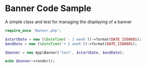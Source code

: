 # Banner Code Sample
A simple class and test for managing the displaying of a banner

```php
require_once 'Banner.php';

$startDate = new (\DateTime('- 1 week'))->format(DATE_ISO8601);
$endDate = new (\DateTime('+ 1 week'))->format(DATE_ISO8601);

$banner = new App\Banner('test', $startDate, $endDate);

echo $banner->render();
```
